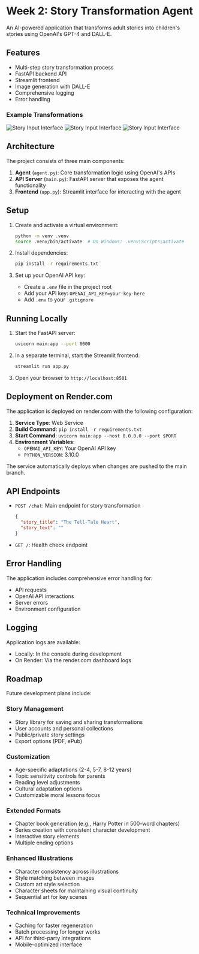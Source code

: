 # Week 2: Story Transformation Agent

An AI-powered application that transforms adult stories into children's stories using OpenAI's GPT-4 and DALL-E.

## Features

- Multi-step story transformation process
- FastAPI backend API
- Streamlit frontend
- Image generation with DALL-E
- Comprehensive logging
- Error handling

### Example Transformations
![Story Input Interface](static/bear-home.png)
![Story Input Interface](static/robot-police.png)
![Story Input Interface](static/shark-attack.png)

## Architecture

The project consists of three main components:

1. **Agent** (`agent.py`): Core transformation logic using OpenAI's APIs
2. **API Server** (`main.py`): FastAPI server that exposes the agent functionality
3. **Frontend** (`app.py`): Streamlit interface for interacting with the agent

## Setup

1. Create and activate a virtual environment:
   ```bash
   python -m venv .venv
   source .venv/bin/activate  # On Windows: .venv\Scripts\activate
   ```

2. Install dependencies:
   ```bash
   pip install -r requirements.txt
   ```

3. Set up your OpenAI API key:
   - Create a `.env` file in the project root
   - Add your API key: `OPENAI_API_KEY=your-key-here`
   - Add `.env` to your `.gitignore`

## Running Locally

1. Start the FastAPI server:
   ```bash
   uvicorn main:app --port 8000
   ```

2. In a separate terminal, start the Streamlit frontend:
   ```bash
   streamlit run app.py
   ```

3. Open your browser to `http://localhost:8501`

## Deployment on Render.com

The application is deployed on render.com with the following configuration:

1. **Service Type**: Web Service
2. **Build Command**: `pip install -r requirements.txt`
3. **Start Command**: `uvicorn main:app --host 0.0.0.0 --port $PORT`
4. **Environment Variables**:
   - `OPENAI_API_KEY`: Your OpenAI API key
   - `PYTHON_VERSION`: 3.10.0

The service automatically deploys when changes are pushed to the main branch.

## API Endpoints

- `POST /chat`: Main endpoint for story transformation
  ```json
  {
    "story_title": "The Tell-Tale Heart",
    "story_text": ""
  }
  ```
- `GET /`: Health check endpoint

## Error Handling

The application includes comprehensive error handling for:
- API requests
- OpenAI API interactions
- Server errors
- Environment configuration

## Logging

Application logs are available:
- Locally: In the console during development
- On Render: Via the render.com dashboard logs

## Roadmap

Future development plans include:

### Story Management
- Story library for saving and sharing transformations
- User accounts and personal collections
- Public/private story settings
- Export options (PDF, ePub)

### Customization
- Age-specific adaptations (2-4, 5-7, 8-12 years)
- Topic sensitivity controls for parents
- Reading level adjustments
- Cultural adaptation options
- Customizable moral lessons focus

### Extended Formats
- Chapter book generation (e.g., Harry Potter in 500-word chapters)
- Series creation with consistent character development
- Interactive story elements
- Multiple ending options

### Enhanced Illustrations
- Character consistency across illustrations
- Style matching between images
- Custom art style selection
- Character sheets for maintaining visual continuity
- Sequential art for key scenes

### Technical Improvements
- Caching for faster regeneration
- Batch processing for longer works
- API for third-party integrations
- Mobile-optimized interface 